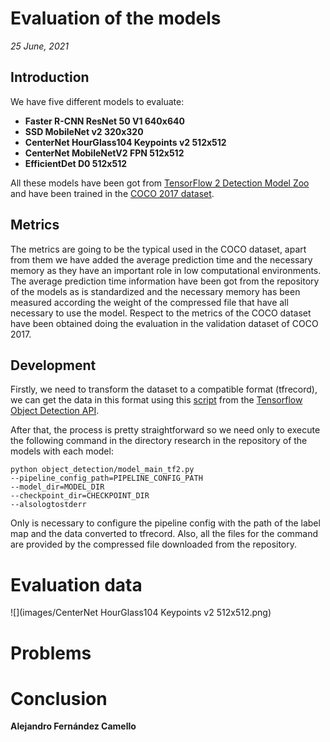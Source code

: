# Evaluation of the models

_25 June, 2021_

## Introduction

We have five different models to evaluate:

- **Faster R-CNN ResNet 50 V1 640x640**
- **SSD MobileNet v2 320x320**
- **CenterNet HourGlass104 Keypoints v2 512x512**
- **CenterNet MobileNetV2 FPN 512x512**
- **EfficientDet D0 512x512**

All these models have been got from [TensorFlow 2 Detection Model Zoo](https://github.com/tensorflow/models/blob/master/research/object_detection/g3doc/tf2_detection_zoo.md) and have been trained in the [COCO 2017 dataset](https://cocodataset.org/#home).

## Metrics

The metrics are going to be the typical used in the COCO dataset, apart from them we have added the average prediction time and the necessary memory as they have an important role in low computational environments. The average prediction time information have been got from the repository of the models as is standardized and the necessary memory has been measured according the weight of the compressed file that have all necessary to use the model. Respect to the metrics of the COCO dataset have been obtained doing the evaluation in the validation dataset of COCO 2017.

## Development

Firstly, we need to transform the dataset to a compatible format (tfrecord), we can get the data in this format using this [script](https://github.com/tensorflow/models/blob/f98f000a6e76f7889953097769745ff28289d0d0/research/object_detection/dataset_tools/create_coco_tf_record.py) from the [Tensorflow Object Detection API](https://github.com/tensorflow/models/tree/f98f000a6e76f7889953097769745ff28289d0d0/research/object_detection).

After that, the process is pretty straightforward so we need only to execute the following command in the directory research in the repository of the models with each model:

    python object_detection/model_main_tf2.py 
    --pipeline_config_path=PIPELINE_CONFIG_PATH 
    --model_dir=MODEL_DIR
    --checkpoint_dir=CHECKPOINT_DIR 
    --alsologtostderr
  
  Only is necessary to configure the pipeline config with the path of the label map and the data converted to tfrecord. Also, all the files for the command are provided by the compressed file downloaded from the repository.

# Evaluation data

![](images/CenterNet HourGlass104 Keypoints v2 512x512.png)

# Problems

# Conclusion


__Alejandro Fernández Camello__
